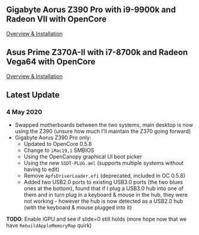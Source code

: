 ## Gigabyte Aorus Z390 Pro with i9-9900k and Radeon VII with OpenCore

[Overview & Installation](gigabyte_z390_aorus_pro/)

## Asus Prime Z370A-II with i7-8700k and Radeon Vega64 with OpenCore

[Overview & Installation](asus_prime_z370a-ii/)

## Latest Update

### 4 May 2020

* Swapped motherboards between the two systems, main desktop is now using the Z390 (unsure how much I'll maintain the Z370 going forward)
* Gigabyte Aorus Z390 Pro only:
  * Updated to OpenCore 0.5.8
  * Change to `iMac19,1` SMBIOS 
  * Using the OpenCanopy graphical UI boot picker 
  * Using the new `SSDT-PLUG.aml` (supports multiple systems without having to edit)
  * Remove `ApfsDriverLoader.efi` (deprecated, included in OC 0.5.8)
  * Added two USB2.0 ports to existing USB3.0 ports (the two blues ones at the bottom), found that if I plug a USB3.0 hub into one of them and in turn plug in a keyboard & mouse in the hub, they were not working - however the hub is now detected as a USB2.0 hub (with the keyboard & mouse plugged into it)

**TODO**: Enable iGPU and see if slide=0 still holds (more hope now that we have `RebuildAppleMemoryMap` quirk)


